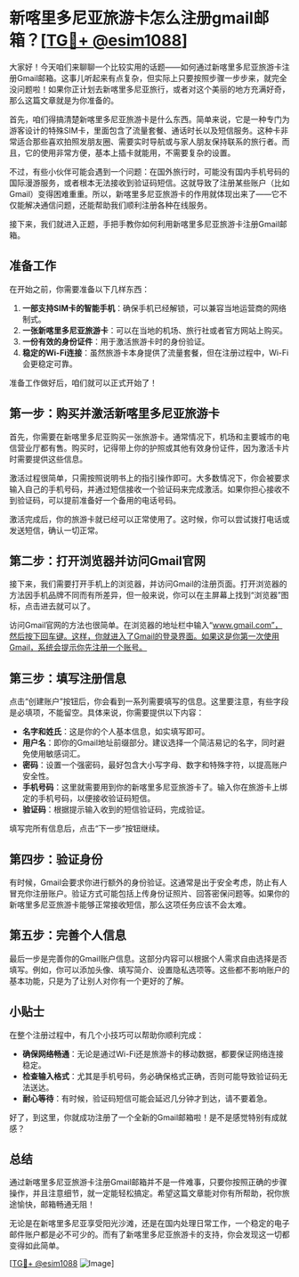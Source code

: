# 新喀里多尼亚旅游卡怎么注册gmail邮箱？[[TG💪+ @esim1088](https://t.me/s/esim1088)]

大家好！今天咱们来聊聊一个比较实用的话题——如何通过新喀里多尼亚旅游卡注册Gmail邮箱。这事儿听起来有点复杂，但实际上只要按照步骤一步步来，就完全没问题啦！如果你正计划去新喀里多尼亚旅行，或者对这个美丽的地方充满好奇，那么这篇文章就是为你准备的。

首先，咱们得搞清楚新喀里多尼亚旅游卡是什么东西。简单来说，它是一种专门为游客设计的特殊SIM卡，里面包含了流量套餐、通话时长以及短信服务。这种卡非常适合那些喜欢拍照发朋友圈、需要实时导航或与家人朋友保持联系的旅行者。而且，它的使用非常方便，基本上插卡就能用，不需要复杂的设置。

不过，有些小伙伴可能会遇到一个问题：在国外旅行时，可能没有国内手机号码的国际漫游服务，或者根本无法接收到验证码短信。这就导致了注册某些账户（比如Gmail）变得困难重重。所以，新喀里多尼亚旅游卡的作用就体现出来了——它不仅能解决通信问题，还能帮助我们顺利注册各种在线服务。

接下来，我们就进入正题，手把手教你如何利用新喀里多尼亚旅游卡注册Gmail邮箱。

## 准备工作

在开始之前，你需要准备以下几样东西：

1. **一部支持SIM卡的智能手机**：确保手机已经解锁，可以兼容当地运营商的网络制式。
2. **一张新喀里多尼亚旅游卡**：可以在当地的机场、旅行社或者官方网站上购买。
3. **一份有效的身份证件**：用于激活旅游卡时的身份验证。
4. **稳定的Wi-Fi连接**：虽然旅游卡本身提供了流量套餐，但在注册过程中，Wi-Fi会更稳定可靠。

准备工作做好后，咱们就可以正式开始了！

## 第一步：购买并激活新喀里多尼亚旅游卡

首先，你需要在新喀里多尼亚购买一张旅游卡。通常情况下，机场和主要城市的电信营业厅都有售。购买时，记得带上你的护照或其他有效身份证件，因为激活卡片时需要提供这些信息。

激活过程很简单，只需按照说明书上的指引操作即可。大多数情况下，你会被要求输入自己的手机号码，并通过短信接收一个验证码来完成激活。如果你担心接收不到验证码，可以提前准备好一个备用的电话号码。

激活完成后，你的旅游卡就已经可以正常使用了。这时候，你可以尝试拨打电话或发送短信，确认一切正常。

## 第二步：打开浏览器并访问Gmail官网

接下来，我们需要打开手机上的浏览器，并访问Gmail的注册页面。打开浏览器的方法因手机品牌不同而有所差异，但一般来说，你可以在主屏幕上找到“浏览器”图标，点击进去就可以了。

访问Gmail官网的方法也很简单。在浏览器的地址栏中输入“www.gmail.com”，然后按下回车键。这样，你就进入了Gmail的登录界面。如果这是你第一次使用Gmail，系统会提示你先注册一个账号。

## 第三步：填写注册信息

点击“创建账户”按钮后，你会看到一系列需要填写的信息。这里要注意，有些字段是必填项，不能留空。具体来说，你需要提供以下内容：

- **名字和姓氏**：这是你的个人基本信息，如实填写即可。
- **用户名**：即你的Gmail地址前缀部分。建议选择一个简洁易记的名字，同时避免使用敏感词汇。
- **密码**：设置一个强密码，最好包含大小写字母、数字和特殊字符，以提高账户安全性。
- **手机号码**：这里就需要用到你的新喀里多尼亚旅游卡了。输入你在旅游卡上绑定的手机号码，以便接收验证码短信。
- **验证码**：根据提示输入收到的短信验证码，完成验证。

填写完所有信息后，点击“下一步”按钮继续。

## 第四步：验证身份

有时候，Gmail会要求你进行额外的身份验证。这通常是出于安全考虑，防止有人冒充你注册账户。验证方式可能包括上传身份证照片、回答密保问题等。如果你的新喀里多尼亚旅游卡能够正常接收短信，那么这项任务应该不会太难。

## 第五步：完善个人信息

最后一步是完善你的Gmail账户信息。这部分内容可以根据个人需求自由选择是否填写。例如，你可以添加头像、填写简介、设置隐私选项等。这些都不影响账户的基本功能，只是为了让别人对你有一个更好的了解。

## 小贴士

在整个注册过程中，有几个小技巧可以帮助你顺利完成：

- **确保网络畅通**：无论是通过Wi-Fi还是旅游卡的移动数据，都要保证网络连接稳定。
- **检查输入格式**：尤其是手机号码，务必确保格式正确，否则可能导致验证码无法送达。
- **耐心等待**：有时候，验证码短信可能会延迟几分钟才到达，请不要着急。

好了，到这里，你就成功注册了一个全新的Gmail邮箱啦！是不是感觉特别有成就感？

## 总结

通过新喀里多尼亚旅游卡注册Gmail邮箱并不是一件难事，只要你按照正确的步骤操作，并且注意细节，就一定能轻松搞定。希望这篇文章能对你有所帮助，祝你旅途愉快，邮箱畅通无阻！

无论是在新喀里多尼亚享受阳光沙滩，还是在国内处理日常工作，一个稳定的电子邮件账户都是必不可少的。而有了新喀里多尼亚旅游卡的支持，你会发现这一切都变得如此简单。

[[TG💪+ @esim1088](https://t.me/s/esim1088) ![Image](https://i.postimg.cc/4NQfJmqS/Snipaste-2025-05-13-00-14-12.png)]